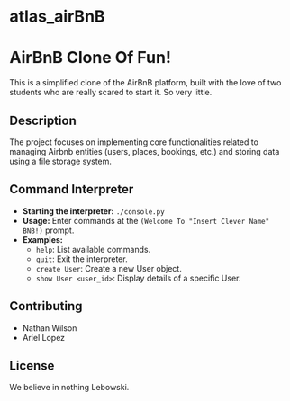 # atlas_airBnB
# AirBnB Clone Of Fun! 

This is a simplified clone of the AirBnB platform, built with the love of two students who are
really scared to start it. So very little. 

## Description

The project focuses on implementing core functionalities related to managing Airbnb entities (users, places, bookings, etc.) and storing data using a file storage system.

## Command Interpreter

* **Starting the interpreter:** `./console.py`
* **Usage:** Enter commands at the `(Welcome To "Insert Clever Name" BNB!)` prompt.
* **Examples:**
    * `help`: List available commands.
    * `quit`: Exit the interpreter.
    * `create User`: Create a new User object.
    * `show User <user_id>`: Display details of a specific User.

## Contributing

* Nathan Wilson
* Ariel Lopez

## License

We believe in nothing Lebowski. 